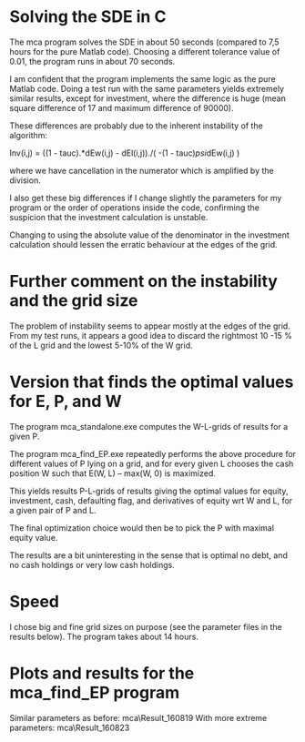 # Solving the SDE in C
The mca program solves the SDE in about 50 seconds (compared to 7,5 hours for the pure Matlab code). Choosing a different tolerance value of 0.01, the program runs in about 70 seconds.

I am confident that the program implements the same logic as the pure Matlab code. Doing a test run with the same parameters yields extremely similar results, except for investment, where the difference is huge (mean square difference of 17 and maximum difference of 90000).

These differences are probably due to the inherent instability of the algorithm:

Inv(i,j) = ((1 - tauc).*dEw(i,j) - dEl(i,j))./( -(1 - tauc)*psi*dEw(i,j) )

where we have cancellation in the numerator which is amplified by the division.

I also get these big differences if I change slightly the parameters for my program or the order of operations inside the code, confirming the suspicion that the investment calculation is unstable.

Changing to using the absolute value of the denominator in the investment calculation should lessen the erratic behaviour at  the edges of the grid.

# Further comment on the instability and the grid size
The problem of instability seems to appear mostly at the edges of the grid. From my test runs, it appears a good idea to discard the rightmost 10 -15 % of the L grid and the lowest 5-10% of the W grid.

# Version that finds the optimal values for E, P, and W
The program mca_standalone.exe computes the W-L-grids of results for a given P.

The program mca_find_EP.exe repeatedly performs the above procedure for different values of P lying on a grid, and for every given L chooses the cash position W such that E(W, L) – max(W, 0) is maximized.

This yields results P-L-grids of results giving the optimal values for equity, investment, cash, defaulting flag, and derivatives of equity wrt W and L, for a given pair of P and L.

The final optimization choice would then be to pick the P with maximal equity value.

The results are a bit uninteresting in the sense that is optimal no debt, and no cash holdings or very low cash holdings.

# Speed
I chose big and fine grid sizes on purpose (see the parameter files in the results below). The program takes about 14 hours.

# Plots and results for the mca_find_EP program
Similar parameters as before:
mca\Result_160819
With more extreme parameters:
mca\Result_160823

